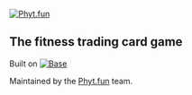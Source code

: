 [![Phyt.fun](https://rsg5uys7zq.ufs.sh/f/AMgtrA9DGKkFMUTjduLds9Ke5rJLCOUvWaxIh3GcpZF8DQum)](https://phyt.fun)

## The fitness trading card game

Built on [![Base](https://rsg5uys7zq.ufs.sh/f/AMgtrA9DGKkFpbruzyMtMnvHFeBXxkNgQbCsm2pT8zAjPK5G)](https://www.base.org/)

Maintained by the [Phyt.fun](https://phyt.fun) team.

